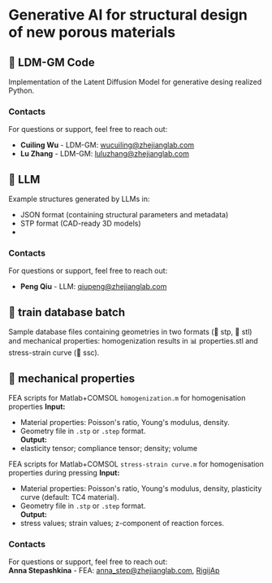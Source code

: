 # Generative AI for structural design of new porous materials

## 📁 LDM-GM Code
Implementation of the Latent Diffusion Model for generative desing realized Python.

### Contacts
For questions or support, feel free to reach out:  
- **Cuiling Wu** - LDM-GM:  wucuiling@zhejianglab.com  
- **Lu Zhang** - LDM-GM:  luluzhang@zhejianglab.com

## 📁 LLM
Example structures generated by LLMs in:
- JSON format (containing structural parameters and metadata)
- STP format (CAD-ready 3D models)
- 
### Contacts
For questions or support, feel free to reach out:  
- **Peng Qiu** - LLM:  qiupeng@zhejianglab.com  

## 📁 train database batch
Sample database files containing geometries in two formats (📁 stp,  📁 stl) and mechanical properties: homogenization results in 📊 properties.stl  and stress-strain curve (📁 ssc).

## 📁 mechanical properties 
FEA scripts for Matlab+COMSOL `homogenization.m` for homogenisation properties
**Input:**  
- Material properties: Poisson's ratio, Young's modulus, density.  
- Geometry file in `.stp` or `.step` format.  
**Output:**  
- elasticity tensor; compliance tensor; density; volume  

FEA scripts for Matlab+COMSOL  `stress-strain curve.m` for homogenisation properties during pressing
**Input:**  
- Material properties: Poisson's ratio, Young's modulus, density, plasticity curve (default: TC4 material).  
- Geometry file in `.stp` or `.step` format.  
**Output:**  
- stress values; strain values; z-component of reaction forces.

### Contacts
For questions or support, feel free to reach out:  
**Anna Stepashkina** - FEA: anna_step@zhejianglab.com, [RigijAp](https://github.com/RigijAp)
